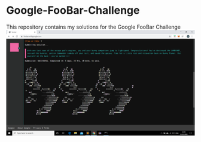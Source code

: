 # Google-FooBar-Challenge
This repository contains my solutions for the Google FooBar Challenge
![FooBar](https://github.com/harsh9500/Google-FooBar-Challenge/blob/master/FooBar.png)
